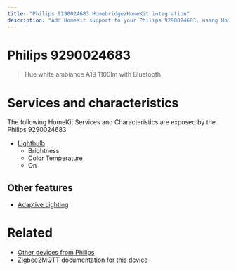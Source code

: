 ```yaml
---
title: "Philips 9290024683 Homebridge/HomeKit integration"
description: "Add HomeKit support to your Philips 9290024683, using Homebridge, Zigbee2MQTT and homebridge-z2m."
---
```

<!---
This file has been GENERATED using src/docgen/docgen.ts
DO NOT EDIT THIS FILE MANUALLY!
-->
# Philips 9290024683
> Hue white ambiance A19 1100lm with Bluetooth


# Services and characteristics
The following HomeKit Services and Characteristics are exposed by
the Philips 9290024683

* [Lightbulb](../../light.md)
  * Brightness
  * Color Temperature
  * On

## Other features
* [Adaptive Lighting](../../light.md)

# Related
* [Other devices from Philips](../index.md#philips)
* [Zigbee2MQTT documentation for this device](https://www.zigbee2mqtt.io/devices/9290024683.html)
